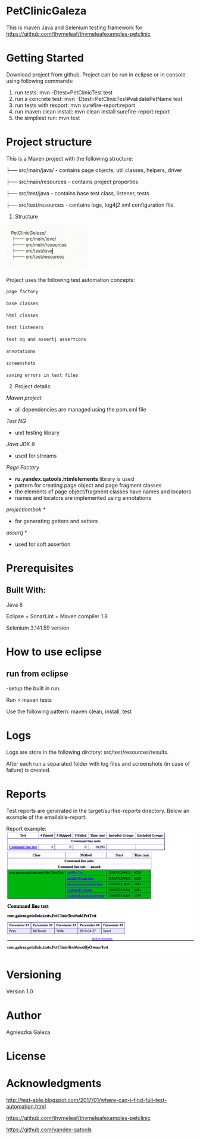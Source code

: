 # PetClinicGaleza

This is maven Java and Selenium testing framework for https://github.com/thymeleaf/thymeleafexamples-petclinic


# Getting Started
Download project from github. Project can be run in eclipse or in console using following commands: 

1. run tests:
mvn -Dtest=PetClinicTest test
2. run a concrete test:
mvn -Dtest=PetClinicTest#validatePetName test
3. run tests with resport:
mvn surefire-report:report
4. run maven clean install:
mvn clean install surefire-report:report
5. the simpliest run:
mvn test 


# Project structure
This is a Maven project with the following structure:

├── src/main/java/ - contains page objects, util classes, helpers, driver

├── src/main/resources - contains project properties

├── src/test/java - contains base test class, listener, tests

├── src/test/resources - contains logs, log4j2 xml configuration file.

1. Structure

![Alt text](./project_structure.png?raw=true "Project Structure")

Project uses the following test automation concepts: 

	page factory
	
	base classes
	
	html classes
	
	test listeners
	
	test ng and assertj assertions 	
	
	annotations
	
	screenshots
	
	saving errors in text files

2. Project details:

*Maven project* 
- all dependencies are managed using the pom.xml file

*Test NG* 
- unit testing library

*Java JDK 8* 
- used for streams

*Page Factory* 
- **ru.yandex.qatools.htmlelements** library is used
- pattern for creating page object and page fragment classes
- the elements of page object/fragment classes have names and locators
- names and locators are implemented using annotations

*projectlombok* *
- for generating getters and setters

*assertj* *
- used for soft assertion

# Prerequisites

## Built With:
Java 8

Eclipse + SonarLint + Maven compiler 1.8

Selenium 3.141.59 version

# How to use eclipse

## run from eclipse
-setup the built in run. 

Run > maven tests

Use the following pattern: maven clean, install, test

# Logs

Logs are store in the following dirctory: src/test/resources/results.

After each run a separated folder with log files and screenshots (in case of failure) is created.

# Reports

Test reports are generated in the target/surfire-reports directory. Below an example of the emailable-report:


Report example:
![Alt text](./report_example.png?raw=true "Report Example")

# Versioning
Version 1.0

# Author
Agnieszka Galeza

# License



# Acknowledgments
http://test-able.blogspot.com/2017/01/where-can-i-find-full-test-automation.html

https://github.com/thymeleaf/thymeleafexamples-petclinic

https://github.com/yandex-qatools
